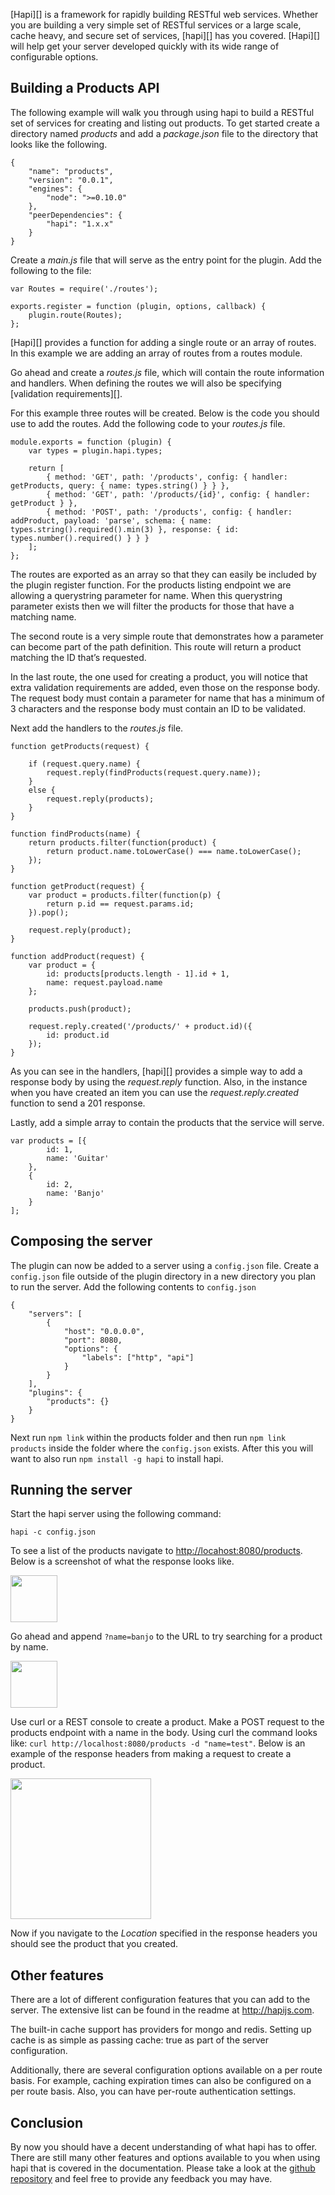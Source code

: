 [Hapi][] is a framework for rapidly building RESTful web services. Whether you
are building a very simple set of RESTful services or a large scale, cache
heavy, and secure set of services, [hapi][] has you covered.  [Hapi][] will
help get your server developed quickly with its wide range of configurable
options.

## Building a Products API

The following example will walk you through using hapi to build a RESTful set
of services for creating and listing out products. To get started create a
directory named _products_ and add a _package.json_ file to the directory
that looks like the following.

    {
        "name": "products",
        "version": "0.0.1",
        "engines": {
            "node": ">=0.10.0"
        },
        "peerDependencies": {
            "hapi": "1.x.x"
        }
    }

Create a _main.js_ file that will serve as the entry point for the plugin.  Add the following to the file:

    var Routes = require('./routes');

    exports.register = function (plugin, options, callback) {
        plugin.route(Routes);
    };

[Hapi][] provides a function for adding a single route or an array of routes.
In this example we are adding an array of routes from a routes module.

Go ahead and create a _routes.js_ file, which will contain the route
information and handlers. When defining the routes we will also be specifying
[validation requirements][]. 

For this example three routes will be created. Below is the code you should
use to add the routes. Add the following code to your _routes.js_ file.

    module.exports = function (plugin) {
        var types = plugin.hapi.types;
    
        return [
            { method: 'GET', path: '/products', config: { handler: getProducts, query: { name: types.string() } } },
            { method: 'GET', path: '/products/{id}', config: { handler: getProduct } },
            { method: 'POST', path: '/products', config: { handler: addProduct, payload: 'parse', schema: { name: types.string().required().min(3) }, response: { id: types.number().required() } } }
        ];
    };

The routes are exported as an array so that they can easily be included by the
plugin register function. For the products listing endpoint we are
allowing a querystring parameter for name. When this querystring parameter
exists then we will filter the products for those that have a matching name.

The second route is a very simple route that demonstrates how a parameter can
become part of the path definition. This route will return a product matching
the ID that’s requested.

In the last route, the one used for creating a product, you will notice that
extra validation requirements are added, even those on the response body. The
request body must contain a parameter for name that has a minimum of 3
characters and the response body must contain an ID to be validated.

Next add the handlers to the _routes.js_ file.

    function getProducts(request) {

        if (request.query.name) {
            request.reply(findProducts(request.query.name));
        }
        else {
            request.reply(products);
        }
    }

    function findProducts(name) {
        return products.filter(function(product) {
            return product.name.toLowerCase() === name.toLowerCase();
        });
    }

    function getProduct(request) {
        var product = products.filter(function(p) {
            return p.id == request.params.id;
        }).pop();

        request.reply(product);
    }

    function addProduct(request) {
        var product = {
            id: products[products.length - 1].id + 1,
            name: request.payload.name
        };

        products.push(product);

        request.reply.created('/products/' + product.id)({
            id: product.id
        });
    }

As you can see in the handlers, [hapi][] provides a simple way to add a
response body by using the _request.reply_ function. Also, in the instance
when you have created an item you can use the _request.reply.created_ function
to send a 201 response.

Lastly, add a simple array to contain the products that the service will serve.

    var products = [{
            id: 1,
            name: 'Guitar'
        },
        {
            id: 2,
            name: 'Banjo'
        }
    ];
    

## Composing the server

The plugin can now be added to a server using a `config.json` file.  Create a `config.json`
file outside of the plugin directory in a new directory you plan to run the server.  Add
the following contents to `config.json`

    {
        "servers": [
            {
                "host": "0.0.0.0",
                "port": 8080,
                "options": {
                    "labels": ["http", "api"]
                }
            }
        ],
        "plugins": {
            "products": {}
        }
    }

Next run `npm link` within the products folder and then run `npm link products` inside the folder where
the `config.json` exists.  After this you will want to also run `npm install -g hapi` to install hapi.

## Running the server

Start the hapi server using the following command:

    hapi -c config.json

To see a list of the products navigate to
<http://locahost:8080/products>. Below is a screenshot of what the response
looks like.

<img src="https://raw.github.com/wpreul/hapi-example/master/images/products.png" height="75px" width="auto" />

Go ahead and append `?name=banjo` to the URL to try searching for a product by
name.

<img src="https://raw.github.com/wpreul/hapi-example/master/images/banjo.png" height="75px" width="auto" />

Use curl or a REST console to create a product. Make a POST request to the
products endpoint with a name in the body. Using curl the command looks like:
`curl http://localhost:8080/products -d "name=test"`. Below is an example of
the response headers from making a request to create a product.

<img src="https://raw.github.com/wpreul/hapi-example/master/images/headers.png" height="225px" width="auto" />

Now if you navigate to the _Location_ specified in the response headers you
should see the product that you created.

## Other features

There are a lot of different configuration features that you can add to the
server.  The extensive list can be found in the readme at
<http://hapijs.com>.

The built-in cache support has providers for mongo and redis. Setting up cache
is as simple as passing cache: true as part of the server configuration.

Additionally, there are several configuration options available on a per route
basis. For example, caching expiration times can also be configured on a per route basis. Also,
you can have per-route authentication settings.

## Conclusion

By now you should have a decent understanding of what hapi has to offer.
There are still many other features and options available to you when using
hapi that is covered in the documentation.  Please take a look at the
[github repository][] and feel free to provide any feedback you may have.

[github repository]: https://github.com/wpreul/hapi-plugin-example
